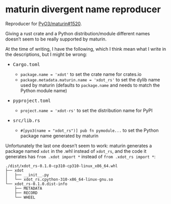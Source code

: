maturin divergent name reproducer
=================================

Reproducer for [PyO3/maturin#1520](https://github.com/PyO3/maturin/issues/1520).

Giving a rust crate and a Python distribution/module different names doesn’t seem to be really supported by maturin.

At the time of writing, I have the following, which I think mean what I write in the descriptions, but I might be wrong:

- <samp>Cargo.toml</samp>

  - `package.name = 'xdot'` to set the crate name for crates.io
  - `package.metadata.maturin.name = 'xdot_rs'` to set the dylib name used by maturin (defaults to `package.name` and needs to match the Python module name)

- <samp>pyproject.toml</samp>

  - `project.name = 'xdot-rs'` to set the distribution name for PyPI

- <samp>src/lib.rs</samp>

  - `#[pyo3(name = "xdot_rs")] pub fn pymodule...` to set the Python package name generated by maturin

Unfortunately the last one doesn’t seem to work: maturin generates a package named `xdot` in the .whl instead of `xdot_rs`, and the code it generates has `from .xdot import *` instead of `from .xdot_rs import *`:

```
./dist/xdot_rs-0.1.0-cp310-cp310-linux_x86_64.whl
├── xdot
│   ├── __init__.py
│   └── xdot_rs.cpython-310-x86_64-linux-gnu.so
└── xdot_rs-0.1.0.dist-info
    ├── METADATA
    ├── RECORD
    └── WHEEL
```
